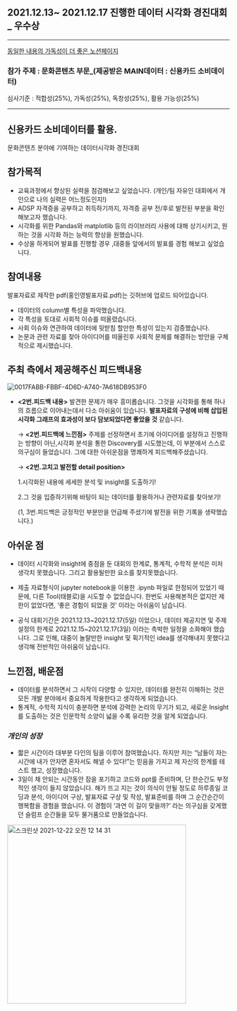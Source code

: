## 2021.12.13~ 2021.12.17 진행한 데이터 시각화 경진대회 _ 우수상


---
[동일한 내용의 가독성이 더 좋은 노션페이지](https://deeply-saturnalia-5c9.notion.site/df8868806e824b6b97e4dcfe6adee8ae)

### 참가 주제 : 문화콘텐츠 부문_(제공받은 MAIN데이터 : 신용카드 소비데이터)

심사기준 : 적합성(25%), 가독성(25%), 독창성(25%), 활용 가능성(25%)

---

## 신용카드 소비데이터를 활용.
문화콘텐츠 분야에 기여하는 데이터시각화 경진대회

## 참가목적

- 교육과정에서 향상된 실력을 점검해보고 싶었습니다.
(개인/팀 자유인 대회에서 개인으로 나의 실력은 어느정도인지!)
- ADSP 자격증을 공부하고 취득하기까지, 자격증 공부 전/후로 발전된 부분을 확인해보고자 했습니다.
- 시각화를 위한 Pandas와 matplotlib 등의 라이브러리 사용에 대해 상기시키고, 원하는 것을 시각화 하는 능력의 향상을 원했습니다.
- 수상을 하게되어 발표를 진행할 경우 ,대중들 앞에서의 발표를 경험 해보고 싶었습니다.

## 참여내용


발표자료로 제작한 pdf(홍인영발표자료.pdf)는 깃허브에 업로드 되어있습니다.


- 데이터의 column별 특성을 파악했습니다.
- 각 특성을 토대로 사회적 이슈를 떠올렸습니다.
- 사회 이슈와 연관하여 데이터에 뒷받침 할만한 특성이 있는지 검증했습니다.
- 논문과 관련 자료를 찾아 아이디어를 떠올린후 사회적 문제를 해결하는 방안을 구체적으로 제시했습니다.

## 주최 측에서 제공해주신 피드백내용

![0017FABB-FBBF-4D6D-A740-7A618DB953F0](https://user-images.githubusercontent.com/80932397/146954776-8a1b43c4-cdbc-4ed7-bc1f-59c87f053ee4.jpeg)
- **<2번.피드백 내용>**
발견한 문제가 매우 흥미롭습니다. 그것을 시각화를 통해 하나의 흐름으로 이어내는데서 다소 아쉬움이 있습니다. **발표자료의 구성에 비해 삽입된 시각화 그래프의 효과성이 보다 담보되었다면 좋았을 것** 같습니다.
    
    → **<2번.피드백에 느낀점>**
    주제를 선정하면서 초기에 아이디어를 설정하고 진행하는 방향이 아닌,시각화 분석을 통한 Discovery를 시도했는데, 이 부분에서 스스로 의구심이 들었습니다. 그에 대한 아쉬운점을 명쾌하게 피드백해주셨습니다.
    
    → **<2번.고치고 발전할 detail position>**
    
    1.시각화된 내용에 세세한 분석 및 insight를 도출하기! 
    
    2.그 것을 입증하기위해 바탕이 되는 데이터를 활용하거나 관련자료를 찾아보기!
    
    (1, 3번.피드백은 긍정적인 부분만을 언급해 주셨기에 발전을 위한 기록을 생략했습니다.)
    

## 아쉬운 점

- 데이터 시각화와 insight에 중점을 둔 대회의 한계로, 통계적, 수학적 분석은 미처 생각치 못했습니다. 그리고  활용될만한 요소를 찾지못했습니다.

- 제출 자료형식이 jupyter notebook을 이용한 .ipynb 파일로 한정되어 있었기 때문에, 다른 Tool(태블로)을 시도할 수 없었습니다. 
한번도 사용해본적은 없지만 제한이 없었다면, ‘좋은 경험이 되었을 것’ 이라는 아쉬움이 남습니다.
- 공식 대회기간은 2021.12.13~2021.12.17(5일) 이었으나, 데이터 제공지연 및 주제설정의 한계로
2021.12.15~2021.12.17(3일) 이라는 촉박한 일정을 소화해야 했습니다.
그로 인해, 대중이 놀랄만한 insight 및 획기적인 idea를 생각해내지 못했다고 생각해 전반적인 아쉬움이 남습니다.

## 느낀점, 배운점

- 데이터를 분석하면서 그 시작이 다양할 수 있지만, 데이터를 완전히 이해하는 것은 모든 개발 분야에서 중요하게 작용한다고 생각하게 되었습니다.
- 통계적, 수학적 지식이 충분하면 분석에 강력한 논리의 무기가 되고, 새로운 Insight를 도출하는 것은  인문학적 소양이 넓을 수록 유리한 것을 알게 되었습니다.

### *개인의 성장*

- 짧은 시간이라 대부분 다인의 팀을 이루어 참여했습니다. 하지만 저는 “남들이 자는시간에 내가 안자면 혼자서도 해낼 수 있다!”는 믿음을 가지고 제 자신의 한계를 테스트 했고, 성장했습니다.
- 3일이 채 안되는 시간동안 잠을 포기하고 코드와 ppt를 준비하며, 단 한순간도 부정적인 생각이 들지 않았습니다. 
해가 뜨고 지는 것이 의식이 안될 정도로 하루종일 코딩과 분석, 아이디어 구상, 발표자료 구상 및 작성, 발표준비를 하며 그 순간순간이 행복함을 경험을 했습니다. 
이 경험이  ‘과연 이 길이 맞을까?’ 라는 의구심을 갖게했던 슬럼프 순간들을 모두 물거품으로 만들었습니다.

<img width="405" alt="스크린샷 2021-12-22 오전 12 14 31" src="https://user-images.githubusercontent.com/80932397/146955099-179c3e27-da54-4459-ae55-3b6fb8984591.png">


